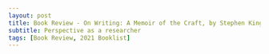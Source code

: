 ```yaml
---
layout: post
title: Book Review - On Writing: A Memoir of the Craft, by Stephen King
subtitle: Perspective as a researcher
tags: [Book Review, 2021 Booklist]
---
```


